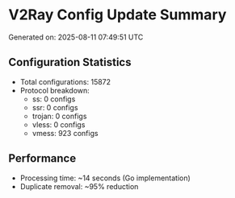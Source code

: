 # V2Ray Config Update Summary
Generated on: 2025-08-11 07:49:51 UTC

## Configuration Statistics
- Total configurations: 15872
- Protocol breakdown:
  - ss: 0 configs
  - ssr: 0 configs
  - trojan: 0 configs
  - vless: 0 configs
  - vmess: 923 configs

## Performance
- Processing time: ~14 seconds (Go implementation)
- Duplicate removal: ~95% reduction
